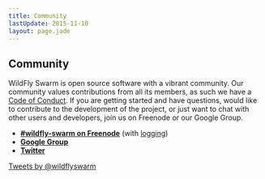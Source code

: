 ```yaml
---
title: Community
lastUpdate: 2015-11-10
layout: page.jade
---
```


## Community

WildFly Swarm is open source software with a vibrant community. Our community values
contributions from all its members, as such we have a [Code of Conduct](/code-of-conduct). If you are
getting started and have questions, would like to contribute to the development
of the project, or just want to chat with other users and developers, join us
on Freenode or our Google Group.

* **[#wildfly-swarm on Freenode](http://webchat.freenode.net/?channels=wildfly-swarm)**
   (with [logging](http://transcripts.jboss.org/channel/irc.freenode.org/%23wildfly-swarm/))
* **[Google Group](https://groups.google.com/forum/#!forum/wildfly-swarm)**
* **[Twitter](http://twitter.com/wildflyswarm)**

<a class="twitter-timeline" href="https://twitter.com/wildflyswarm" data-widget-id="677243276056010754" height="300" width="250" data-chrome="nofooter">Tweets by @wildflyswarm</a>
<script>!function(d,s,id){var js,fjs=d.getElementsByTagName(s)[0],p=/^http:/.test(d.location)?'http':'https';if(!d.getElementById(id)){js=d.createElement(s);js.id=id;js.src=p+"://platform.twitter.com/widgets.js";fjs.parentNode.insertBefore(js,fjs);}}(document,"script","twitter-wjs");</script>
